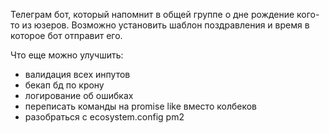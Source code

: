 Телеграм бот, который напомнит в общей группе о дне рождение кого-то из юзеров. Возможно установить шаблон поздравления и время в которое бот отправит его.

Что еще можно улучшить: 

* валидация всех инпутов
* бекап бд по крону
* логирование об ошибках
* переписать команды на promise like вместо колбеков
* разобраться с ecosystem.config pm2